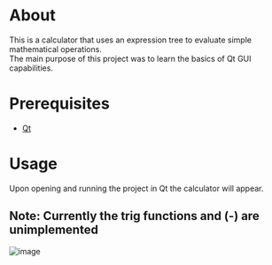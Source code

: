 # About
This is a calculator that uses an expression tree to evaluate simple mathematical operations.  
The main purpose of this project was to learn the basics of Qt GUI capabilities.

# Prerequisites
- [Qt](https://www.qt.io/product/framework)

# Usage
Upon opening and running the project in Qt the calculator will appear.
## **Note:** Currently the trig functions and (-) are unimplemented 
![image](https://github.com/user-attachments/assets/10ddc5d2-60c8-4bcc-a556-700113e0b4c4)


